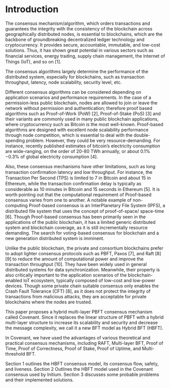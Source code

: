 # Introduction

The consensus mechanism/algorithm, which orders transactions and guarantees the integrity with the consistency of the blockchain across geographically distributed nodes, is essential to blockchains, which are the backbone of groundbreaking decentralized ledger technology and cryptocurrency. It provides secure, accountable, immutable, and low-cost solutions. Thus, it has shown great potential in various sectors such as ﬁnancial services, energy trading, supply chain management, the Internet of Things (IoT), and so on \[1].

The consensus algorithms largely determine the performance of the distributed system, especially for blockchains, such as transaction throughput, latency, node scalability, security level, etc.

Different consensus algorithms can be considered depending on application scenarios and performance requirements. In the case of a permission-less public blockchain, nodes are allowed to join or leave the network without permission and authentication; therefore proof based algorithms such as Proof-of-Work (PoW) \[2], Proof-of-Stake (PoS) \[3] and their variants are commonly used in many public blockchain applications, where cryptocurrency such as Bitcoin is the most well-known. Proof-based algorithms are designed with excellent node scalability performance through node competition, which is essential to deal with the double-spending problem. However, they could be very resource-demanding. For instance, recently published estimates of bitcoin’s electricity consumption are wide-ranging, on the order of 20-80 TWh annually, or about 0.1% −0.3% of global electricity consumption \[4].

Also, these consensus mechanisms have other limitations, such as long transaction conﬁrmation latency and low throughput. For instance, the Transaction Per Second (TPS) is limited to 7 in Bitcoin and about 15 in Ethereum, while the transaction conﬁrmation delay is typically as considerable as 10 minutes in Bitcoin and 15 seconds in Ethereum \[5]. It is worth pointing out that the computational requirement of Proof-based consensus varies from one to another. A notable example of non- computing Proof-based consensus is an InterPlanetary File System (IPFS), a distributed ﬁle system that uses the concept of proof-of-space/ space-time \[6]. Though Proof-based consensus has been primarily seen in the applications of the public blockchain, it has a limited generic distributed system and blockchain coverage, as it is still incrementally resource demanding. The search for voting-based consensus for blockchain and a new generation distributed system is imminent.

Unlike the public blockchain, the private and consortium blockchains prefer to adopt lighter consensus protocols such as PBFT, Paxos \[7], and Raft \[8] \[9] to reduce the amount of computational power and improve the transaction throughput \[10]. They have been widely used in general distributed systems for data synchronization. Meanwhile, their property is also critically important to the application scenarios of the blockchain-enabled IoT ecosystem, typically composed of low-cost and low-power devices. Though some private chain suitable consensus only enables the Crash Fault Tolerance (CFT) \[8], as it does not protect the integrity of transactions from malicious attacks, they are acceptable for private blockchains where the nodes are trusted.

This paper proposes a hybrid multi-layer PBFT consensus mechanism called Covenant. Since it replaces the linear structure of PBFT with a hybrid multi-layer structure to increase its scalability and security and decrease the message complexity, we call it a new BFT model as Hybrid BFT (HBFT).

In Covenant, we have used the advantages of various theoretical and practical consensus mechanisms, including RAFT, Multi-layer BFT, Proof of Time, Proof of Correctness, Proof of Stake, Proof of Uptime, and Multi-threshold BFT.

Section 1 outlines the HBFT consensus model, its consensus flow, safety, and liveness. Section 2 Outlines the HBFT model used in the Covenant consensus used by Initium. Section 3 discusses some probable problems and their implemented solutions.&#x20;
